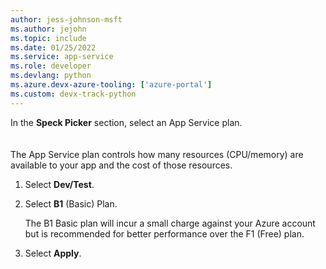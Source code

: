 ```yaml
---
author: jess-johnson-msft
ms.author: jejohn
ms.topic: include
ms.date: 01/25/2022
ms.service: app-service
ms.role: developer
ms.devlang: python
ms.azure.devx-azure-tooling: ['azure-portal']
ms.custom: devx-track-python
---
```


In the  **Speck Picker** section, select an App Service plan.  
<br><br>
The App Service plan controls how many resources (CPU/memory) are available to your app and the cost of those resources.

1. Select **Dev/Test**.

1. Select **B1** (Basic) Plan.

    The B1 Basic plan will incur a small charge against your Azure account but is recommended for better performance over the F1 (Free) plan.

1. Select **Apply**.
